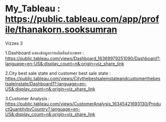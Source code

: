 # My_Tableau : https://public.tableau.com/app/profile/thanakorn.sooksumran

Vizzes 3

1.Dashboard แสดงข้อมูลการผลิตสินค้าเกษตร : https://public.tableau.com/views/Dashboard_16369979251090/Dashboard?:language=en-US&:display_count=n&:origin=viz_share_link

2.City best sale state and customer best sale state : https://public.tableau.com/views/Citythebestsaleinstateandcustomerthebestsaleinstate/Dashboard1?:language=en-US&:display_count=n&:origin=viz_share_link

3.Customer Analysis : https://public.tableau.com/views/CustomerAnalysis_16345421693130/ProductQuantitybyCountry?:language=en-US&:display_count=n&:origin=viz_share_link
